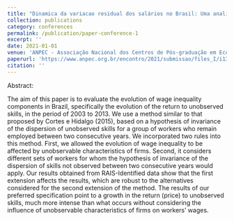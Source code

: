 ```yaml
---
title: "Dinamica da variacao residual dos salários no Brasil: Uma analise para o periodo 2003-2013."
collection: publications
category: conferences
permalink: /publication/paper-conference-1
excerpt: ''
date: 2021-01-01
venue: 'ANPEC - Associação Nacional dos Centros de Pós-graduação em Economia'
paperurl: 'https://www.anpec.org.br/encontro/2021/submissao/files_I/i13-32ac796b839beb7830cd6695158a76c8.pdf'
citation: ''
---
```


Abstract: 

The aim of this paper is to evaluate the evolution of wage inequality components in Brazil, specifically the evolution of the return to unobserved skills, in the period of 2003 to 2013. We use a method similar to that proposed by Cortes e Hidalgo (2015), based on a hypothesis of invariance of the dispersion of unobserved skills for a group of workers who remain employed between two consecutive years. We incorporated two rules into this method. First, we allowed the evolution of wage inequality to be affected by unobservable characteristics of firms. Second, it considers different sets of workers for whom the hypothesis of invariance of the dispersion of skills not observed between two consecutive years would apply. Our results obtained from RAIS-Identified data show that the first extension affects the results, which are robust to the alternatives considered for the second extension of the method. The results of our preferred specification point to a growth in the return (price) to unobserved skills, much more intense than what occurs without considering the influence of unobservable characteristics of firms on workers’ wages.
